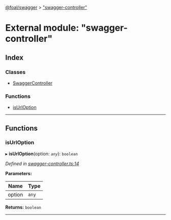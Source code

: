 [@foal/swagger](../README.md) > ["swagger-controller"](../modules/_swagger_controller_.md)

# External module: "swagger-controller"

## Index

### Classes

* [SwaggerController](../classes/_swagger_controller_.swaggercontroller.md)

### Functions

* [isUrlOption](_swagger_controller_.md#isurloption)

---

## Functions

<a id="isurloption"></a>

###  isUrlOption

▸ **isUrlOption**(option: *`any`*): `boolean`

*Defined in [swagger-controller.ts:14](https://github.com/FoalTS/foal/blob/70cc46bd/packages/swagger/src/swagger-controller.ts#L14)*

**Parameters:**

| Name | Type |
| ------ | ------ |
| option | `any` |

**Returns:** `boolean`

___

